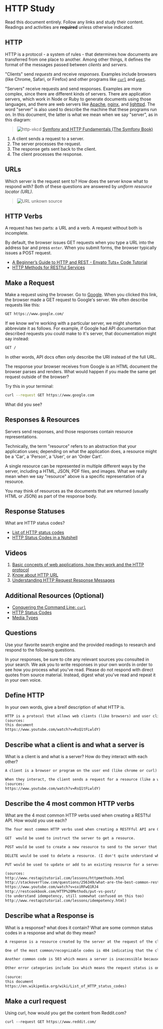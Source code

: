 # HTTP Study

Read this document entirely. Follow any links and study their content. Readings
and activities are **required** unless otherwise indicated.

## HTTP

HTTP is a protocol - a system of rules - that determines how documents are
transferred from one place to another. Among other things, it defines the format
of the messages passed between *clients* and *servers*.

"Clients" send *requests* and receive *responses*. Examples include browsers
(like Chrome, Safari, or Firefox) and other programs like
[`curl`](http://curl.haxx.se/docs/) and
[`wget`](http://www.gnu.org/software/wget/manual/wget.html).

"Servers" receive requests and send responses. Examples are more complex, since
there are different kinds of servers. There are application servers, which work
in Node or Ruby to generate documents using those languages, and there are web
servers like [Apache](http://httpd.apache.org/), [nginx](http://nginx.com/), and
[lighttpd](https://www.lighttpd.net). The word "server" is also used to describe
the machine that these programs run on. In this document, the latter is what we
mean when we say "server", as in this diagram:

> ![http-xkcd](https://cloud.githubusercontent.com/assets/388761/12621764/0ffb527e-c4f0-11e5-87ae-d597e3835fcd.png)
> [Symfony and HTTP Fundamentals (The Symfony Book)](http://symfony.com/doc/current/book/http_fundamentals.html)

1.  A client sends a request to a server.
1.  The server processes the request.
1.  The response gets sent back to the client.
1.  The client processes the response.

## URLs

Which server is the request sent to? How does the server know what to respond
with? Both of these questions are answered by *uniform resource locator (URL)*.

> ![URL](https://cloud.githubusercontent.com/assets/388761/12622184/2c0143dc-c4f2-11e5-84af-55f723dd6639.png)
> unkown source

## HTTP Verbs

A request has two parts: a URL and a verb. A request without both is incomplete.

By default, the browser issues GET requests when you type a URL into the address
bar and press `enter`. When you submit forms, the browser typically issues a
POST request.

-   [A Beginner’s Guide to HTTP and REST - Envato Tuts+ Code Tutorial](http://code.tutsplus.com/tutorials/a-beginners-guide-to-http-and-rest--net-16340)
-   [HTTP Methods for RESTful Services](http://www.restapitutorial.com/lessons/httpmethods.html)

## Make a Request

Make a request using the browser. Go to [Google](https://www.google.com). When
you clicked this link, the browser made a GET request to Google's server. We
often describe requests like this:

```txt
GET https://www.google.com/
```

If we know we're working with a particular server, we might shorten abbreviate
it as follows. For example, if Google had API documentation that described
requests you could make to it's server, that documentation might say instead:

```txt
GET /
```

In other words, API docs often only describe the URI instead of the full URL.

The response your browser receives from Google is an HTML document the browser
parses and renders. What would happen if you made the same get request outside
of the browser?

Try this in your terminal:

```sh
curl --request GET https://www.google.com
```

What did you see?

## Responses & Resources

Servers send responses, and those responses contain resource representations.

Technically, the term "resource" refers to an abstraction that your application
uses; depending on what the application does, a resource might be a 'Car', a
'Person', a 'User', or an 'Order Cart'.

A single resource can be represented in multiple different ways by the server,
including a HTML, JSON, PDF files, and images. What we really mean when we say
"resource" above is a specific representation of a resource.

You may think of resources as the documents that are returned (usually HTML or
JSON) as part of the response body.

## Response Statuses

What are HTTP status codes?

-   [List of HTTP status codes](https://en.wikipedia.org/wiki/List_of_HTTP_status_codes)
-   [HTTP Status Codes in a Nutshell](https://twitter.com/stevelosh/status/372740571749572610)

## Videos

1.  [Basic concepts of web applications, how they work and the HTTP protocol](https://www.youtube.com/watch?v=RsQ1tFLwldY)
1.  [Know about HTTP URL](https://www.youtube.com/watch?v=ADQ_rhefgEk)
1.  [Understanding HTTP Request Response Messages](https://www.youtube.com/watch?v=sxiRFwQ1RJ4)

## Additional Resources (Optional)

-   [Conquering the Command Line: `curl`](http://conqueringthecommandline.com/book/curl)
-   [HTTP Status Codes](http://en.wikipedia.org/wiki/List_of_HTTP_status_codes)
-   [Media Types](http://en.wikipedia.org/wiki/Internet_media_type)

## Questions

Use your favorite search engine and the provided readings to research and respond to the following questions.

In your responses, be sure to cite any relevant sources you consulted in your search. We ask you to write responses in your own words in order to see how you process what you've read. Please do not respond with direct quotes from source material. Instead, digest what you've read and repeat it in your own voice.

## Define HTTP

In your own words, give a breif description of what HTTP is.

```md
HTTP is a protocol that allows web clients (like browsers) and user clients (like cURL) to communicate requests to web servers and recieve responses in a shared language that both sides can understand.
(sources:
this document
https://www.youtube.com/watch?v=RsQ1tFLwldY)
```

## Describe what a client is and what a server is

 What is a client is and what is a server? How do they interact with each other?

```md
A client is a browser or program on the user end (like chrome or curl).  A server can refer to a program that provides service for the client like providing data or the physical machine that the program runs on.

When they interact, the client sends a request for a resource (like a web page). The server recieves that request and creates a response composed of the requested material either statically (the response material is already prepared) or dynamically (the server has to add to the response material on the spot).  The server then sends that response back to the client.  This process is faciliated by protocols such as HTTP which allows the client and server to transfer requests/responses in a shared language.
(sources:
https://www.youtube.com/watch?v=RsQ1tFLwldY)
```

## Describe the 4 most common HTTP verbs

What are the 4 most common HTTP verbs used when creating a RESTful API. How would you use each?

```md
The four most common HTTP verbs used when creating a RESTFful API are GET, POST, DELETE, and PUT.

GET  would be used to instruct the server to get a resource.

POST would be used to create a new resource to send to the server that the server would then process.

DELETE would be used to delete a resource. (I don't quite understand why you would want to use this verb)

PUT would be used to update or add to an existing resource for a server to process.

(sources:
http://www.restapitutorial.com/lessons/httpmethods.html
http://stackoverflow.com/questions/256349/what-are-the-best-common-restful-url-verbs-and-actions
https://www.youtube.com/watch?v=sxiRFwQ1RJ4
http://restcookbook.com/HTTP%20Methods/put-vs-post/
(to understand idempotency, still somewhat confused on this too)
http://www.restapitutorial.com/lessons/idempotency.html)
```

## Describe what a Response is

What is a response? what does it contain? What are some common status codes in a response and what do they mean?

```md
A response is a resource created by the server at the request of the client that is composed of what the client requested.  That composition is usually dependant on what the application that the client was interacting with does.

One of the most common/recognizable codes is 404 indicating that the client was able to reach the server but was attempting to access a non-functional link.  This would be an example of client side error.

Another common code is 503 which means a server is inaccessible because it is recieving too many requests or is down for maintenance.  This would be an example of an error on the server's part.

Other error categories include 1xx which means the request status is ongoing, 2xx which means the request went through and was return successfully, and 3xx which means the client has to do something else to allow the request to go through.
  
(source:
this document
https://en.wikipedia.org/wiki/List_of_HTTP_status_codes)
```

## Make a curl request

Using curl, how would you get the content from Reddit.com?

```md
curl --request GET https://www.reddit.com/
```
